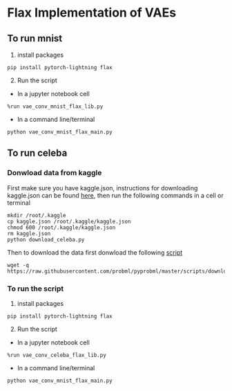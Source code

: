 # Flax Implementation of VAEs

## To run mnist
1. install packages
```
pip install pytorch-lightning flax
```
2. Run the script
- In a jupyter notebook cell
```
%run vae_conv_mnist_flax_lib.py
```
- In a command line/terminal
```
python vae_conv_mnist_flax_main.py
```
## To run celeba
### Donwload data from kaggle
First make sure you have kaggle.json, instructions for downloading kaggle.json can be found [here](), then run the following commands in a cell or terminal 
```
mkdir /root/.kaggle
cp kaggle.json /root/.kaggle/kaggle.json
chmod 600 /root/.kaggle/kaggle.json
rm kaggle.json
python download_celeba.py 
```
Then to download the data first donwload the following [script](https://github.com/probml/pyprobml/blob/master/scripts/download_celeba.py)
```
wget -q https://raw.githubusercontent.com/probml/pyprobml/master/scripts/download_celeba.py
```
### To run the  script
1. install packages
```
pip install pytorch-lightning flax
```
2. Run the script
- In a jupyter notebook cell
```
%run vae_conv_celeba_flax_lib.py
```
- In a command line/terminal
```
python vae_conv_mnist_flax_main.py
```
